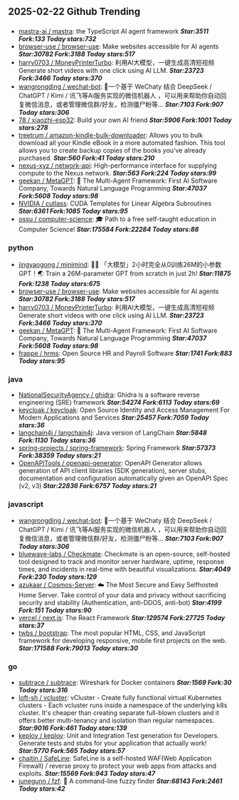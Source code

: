 ## 2025-02-22 Github Trending

### 
* [mastra-ai / mastra](https://github.com/mastra-ai/mastra): the TypeScript AI agent framework ***Star:3511 Fork:133 Today stars:732***
* [browser-use / browser-use](https://github.com/browser-use/browser-use): Make websites accessible for AI agents ***Star:30782 Fork:3188 Today stars:517***
* [harry0703 / MoneyPrinterTurbo](https://github.com/harry0703/MoneyPrinterTurbo): 利用AI大模型，一键生成高清短视频 Generate short videos with one click using AI LLM. ***Star:23723 Fork:3466 Today stars:370***
* [wangrongding / wechat-bot](https://github.com/wangrongding/wechat-bot): 🤖一个基于 WeChaty 结合 DeepSeek / ChatGPT / Kimi / 讯飞等Ai服务实现的微信机器人 ，可以用来帮助你自动回复微信消息，或者管理微信群/好友，检测僵尸粉等... ***Star:7103 Fork:907 Today stars:306***
* [78 / xiaozhi-esp32](https://github.com/78/xiaozhi-esp32): Build your own AI friend ***Star:5906 Fork:1001 Today stars:278***
* [treetrum / amazon-kindle-bulk-downloader](https://github.com/treetrum/amazon-kindle-bulk-downloader): Allows you to bulk download all your Kindle eBook in a more automated fashion. This tool allows you to create backup copies of the books you've already purchased. ***Star:560 Fork:41 Today stars:210***
* [nexus-xyz / network-api](https://github.com/nexus-xyz/network-api): High-performance interface for supplying compute to the Nexus network. ***Star:563 Fork:224 Today stars:99***
* [geekan / MetaGPT](https://github.com/geekan/MetaGPT): 🌟 The Multi-Agent Framework: First AI Software Company, Towards Natural Language Programming ***Star:47037 Fork:5608 Today stars:98***
* [NVIDIA / cutlass](https://github.com/NVIDIA/cutlass): CUDA Templates for Linear Algebra Subroutines ***Star:6361 Fork:1085 Today stars:95***
* [ossu / computer-science](https://github.com/ossu/computer-science): 🎓 Path to a free self-taught education in Computer Science! ***Star:175584 Fork:22284 Today stars:88***

### python
* [jingyaogong / minimind](https://github.com/jingyaogong/minimind): 🚀🚀 「大模型」2小时完全从0训练26M的小参数GPT！🌏 Train a 26M-parameter GPT from scratch in just 2h! ***Star:11875 Fork:1238 Today stars:675***
* [browser-use / browser-use](https://github.com/browser-use/browser-use): Make websites accessible for AI agents ***Star:30782 Fork:3188 Today stars:517***
* [harry0703 / MoneyPrinterTurbo](https://github.com/harry0703/MoneyPrinterTurbo): 利用AI大模型，一键生成高清短视频 Generate short videos with one click using AI LLM. ***Star:23723 Fork:3466 Today stars:370***
* [geekan / MetaGPT](https://github.com/geekan/MetaGPT): 🌟 The Multi-Agent Framework: First AI Software Company, Towards Natural Language Programming ***Star:47037 Fork:5608 Today stars:98***
* [frappe / hrms](https://github.com/frappe/hrms): Open Source HR and Payroll Software ***Star:1741 Fork:883 Today stars:95***

### java
* [NationalSecurityAgency / ghidra](https://github.com/NationalSecurityAgency/ghidra): Ghidra is a software reverse engineering (SRE) framework ***Star:54274 Fork:6113 Today stars:69***
* [keycloak / keycloak](https://github.com/keycloak/keycloak): Open Source Identity and Access Management For Modern Applications and Services ***Star:25457 Fork:7059 Today stars:36***
* [langchain4j / langchain4j](https://github.com/langchain4j/langchain4j): Java version of LangChain ***Star:5848 Fork:1130 Today stars:36***
* [spring-projects / spring-framework](https://github.com/spring-projects/spring-framework): Spring Framework ***Star:57373 Fork:38359 Today stars:21***
* [OpenAPITools / openapi-generator](https://github.com/OpenAPITools/openapi-generator): OpenAPI Generator allows generation of API client libraries (SDK generation), server stubs, documentation and configuration automatically given an OpenAPI Spec (v2, v3) ***Star:22836 Fork:6757 Today stars:21***

### javascript
* [wangrongding / wechat-bot](https://github.com/wangrongding/wechat-bot): 🤖一个基于 WeChaty 结合 DeepSeek / ChatGPT / Kimi / 讯飞等Ai服务实现的微信机器人 ，可以用来帮助你自动回复微信消息，或者管理微信群/好友，检测僵尸粉等... ***Star:7103 Fork:907 Today stars:306***
* [bluewave-labs / Checkmate](https://github.com/bluewave-labs/Checkmate): Checkmate is an open-source, self-hosted tool designed to track and monitor server hardware, uptime, response times, and incidents in real-time with beautiful visualizations. ***Star:4049 Fork:230 Today stars:129***
* [azukaar / Cosmos-Server](https://github.com/azukaar/Cosmos-Server): ☁️ The Most Secure and Easy Selfhosted Home Server. Take control of your data and privacy without sacrificing security and stability (Authentication, anti-DDOS, anti-bot) ***Star:4199 Fork:151 Today stars:90***
* [vercel / next.js](https://github.com/vercel/next.js): The React Framework ***Star:129574 Fork:27725 Today stars:37***
* [twbs / bootstrap](https://github.com/twbs/bootstrap): The most popular HTML, CSS, and JavaScript framework for developing responsive, mobile first projects on the web. ***Star:171588 Fork:79013 Today stars:30***

### go
* [subtrace / subtrace](https://github.com/subtrace/subtrace): Wireshark for Docker containers ***Star:1569 Fork:30 Today stars:316***
* [loft-sh / vcluster](https://github.com/loft-sh/vcluster): vCluster - Create fully functional virtual Kubernetes clusters - Each vcluster runs inside a namespace of the underlying k8s cluster. It's cheaper than creating separate full-blown clusters and it offers better multi-tenancy and isolation than regular namespaces. ***Star:9016 Fork:461 Today stars:139***
* [keploy / keploy](https://github.com/keploy/keploy): Unit and Integration Test generation for Developers. Generate tests and stubs for your application that actually work! ***Star:5770 Fork:565 Today stars:57***
* [chaitin / SafeLine](https://github.com/chaitin/SafeLine): SafeLine is a self-hosted WAF(Web Application Firewall) / reverse proxy to protect your web apps from attacks and exploits. ***Star:15569 Fork:943 Today stars:47***
* [junegunn / fzf](https://github.com/junegunn/fzf): 🌸 A command-line fuzzy finder ***Star:68143 Fork:2461 Today stars:42***
